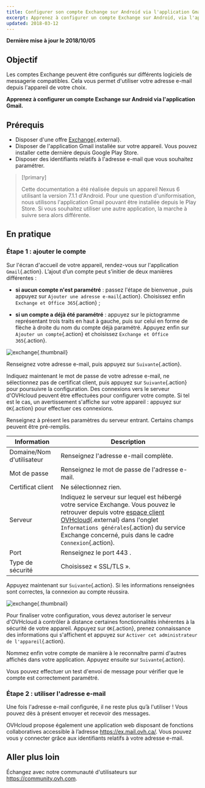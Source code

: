 ```yaml
---
title: Configurer son compte Exchange sur Android via l'application Gmail
excerpt: Apprenez à configurer un compte Exchange sur Android, via l'application Gmail
updated: 2018-03-12
---
```


**Dernière mise à jour le 2018/10/05**

## Objectif

Les comptes Exchange peuvent être configurés sur différents logiciels de messagerie compatibles. Cela vous permet d'utiliser votre adresse e-mail depuis l'appareil de votre choix.

**Apprenez à configurer un compte Exchange sur Android via l'application Gmail.**

## Prérequis

- Disposer d'une offre [Exchange](https://www.ovhcloud.com/fr-ca/emails/hosted-exchange/){.external}.
- Disposer de l'application Gmail installée sur votre appareil. Vous pouvez installer cette dernière depuis Google Play Store.
- Disposer des identifiants relatifs à l'adresse e-mail que vous souhaitez paramétrer.

> [!primary]
>
> Cette documentation a été réalisée depuis un appareil Nexus 6 utilisant la version 7.1.1 d'Android. Pour une question d'uniformisation, nous utilisons l'application Gmail pouvant être installée depuis le Play Store. Si vous souhaitez utiliser une autre application, la marche à suivre sera alors différente.
>

## En pratique

### Étape 1 : ajouter le compte

Sur l'écran d'accueil de votre appareil, rendez-vous sur l'application `Gmail`{.action}. L’ajout d’un compte peut s’initier de deux manières différentes :

- **si aucun compte n'est paramétré** : passez l'étape de bienvenue , puis appuyez sur `Ajouter une adresse e-mail`{.action}. Choisissez enfin `Exchange et Office 365`{.action} ; 

- **si un compte a déjà été paramétré** : appuyez sur le pictogramme représentant trois traits en haut à gauche, puis sur celui en forme de flèche à droite du nom du compte déjà paramétré. Appuyez enfin sur `Ajouter un compte`{.action} et choisissez `Exchange et Office 365`{.action}. 

![exchange](images/configuration-exchange-gmail-application-android-step1.png){.thumbnail}

Renseignez votre adresse e-mail, puis appuyez sur `Suivante`{.action}.

Indiquez maintenant le mot de passe de votre adresse e-mail, ne sélectionnez pas de certificat client, puis appuyez sur `Suivante`{.action} pour poursuivre la configuration. Des connexions vers le serveur d'OVHcloud peuvent être effectuées pour configurer votre compte. Si tel est le cas, un avertissement s'affiche sur votre appareil : appuyez sur `OK`{.action} pour effectuer ces connexions.

Renseignez à présent les paramètres du serveur entrant. Certains champs peuvent être pré-remplis.

|Information|Description| 
|---|---| 
|Domaine/Nom d'utilisateur|Renseignez l'adresse e-mail complète.|  
|Mot de passe|Renseignez le mot de passe de l'adresse e-mail.|
|Certificat client|Ne sélectionnez rien.|
|Serveur|Indiquez le serveur sur lequel est hébergé votre service Exchange. Vous pouvez le retrouver depuis votre [espace client OVHcloud](https://ca.ovh.com/auth/?action=gotomanager&from=https://www.ovh.com/ca/fr/&ovhSubsidiary=qc){.external} dans l'onglet `Informations générales`{.action} du service Exchange concerné, puis dans le cadre `Connexion`{.action}.|
|Port|Renseignez le port  443 .|  
|Type de sécurité|Choisissez « SSL/TLS ».|

Appuyez maintenant sur `Suivante`{.action}. Si les informations renseignées sont correctes, la connexion au compte réussira.

![exchange](images/configuration-exchange-gmail-application-android-step2.png){.thumbnail}

Pour finaliser votre configuration, vous devez autoriser le serveur d'OVHcloud à contrôler à distance certaines fonctionnalités inhérentes à la sécurité de votre appareil. Appuyez sur `OK`{.action}, prenez connaissance des informations qui s'affichent et appuyez sur `Activer cet administrateur de l'appareil`{.action}.

Nommez enfin votre compte de manière à le reconnaître parmi d'autres affichés dans votre application. Appuyez ensuite sur `Suivante`{.action}.

Vous pouvez effectuer un test d'envoi de message pour vérifier que le compte est correctement paramétré.

### Étape 2 : utiliser l'adresse e-mail

Une fois l'adresse e-mail configurée, il ne reste plus qu’à l'utiliser ! Vous pouvez dès à présent envoyer et recevoir des messages.

OVHcloud propose également une application web disposant de fonctions collaboratives accessible à l’adresse <https://ex.mail.ovh.ca/>. Vous pouvez vous y connecter grâce aux identifiants relatifs à votre adresse e-mail.

## Aller plus loin

Échangez avec notre communauté d'utilisateurs sur <https://community.ovh.com>.